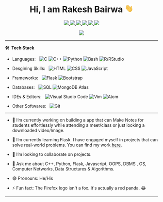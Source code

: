 <p align="center"> <h1 align="center"> Hi, I am Rakesh Bairwa <img src="hi.gif" width="28px" alt="waving hand" /> </h1></p>
<p align="center">
<a href="https://www.linkedin.com/in/rakesh-bairwa/"><img src="https://img.shields.io/badge/LinkedIn-0077B5?style=for-the-badge&logo=linkedin&logoColor=white"/> </a>
<a href="https://leetcode.com/alex_212/"><img src="https://img.shields.io/badge/-LeetCode-FFA116?style=for-the-badge&logo=LeetCode&logoColor=black"/> </a>
<a href="https://www.hackerrank.com/alex_212"><img src="https://img.shields.io/badge/-Hackerrank-2EC866?style=for-the-badge&logo=HackerRank&logoColor=white"/> </a>
<a href="https://www.hackerearth.com/@alex_212"><img src="https://img.shields.io/badge/-HackerEarth-grey"/> </a>
<a href="https://twitter.com/Rakesh_Bairwa/"><img src="https://img.shields.io/badge/Twitter-1DA1F2?style=for-the-badge&logo=twitter&logoColor=white"/> </a>
<a href="mailto:rakeshbairwa2329@gmail.com"><img src="https://img.shields.io/badge/Gmail-D14836?style=for-the-badge&logo=gmail&logoColor=white"/> </a>
</p>

<p align="center"> <img src="https://komarev.com/ghpvc/?username=Rakesh-Bairwa&label=Profile%20Visits&color=blue&style=plastic%22%20alt=%22Rakesh-Bairwa"/> </p>

***

**🛠 &nbsp;Tech Stack**

- Languages: &nbsp;
  ![C](https://img.shields.io/badge/--333333?style=flat&logo=c)
  ![C++](https://img.shields.io/badge/-++-333333?style=flat&logo=c)
  ![Python](https://img.shields.io/badge/-Python-333333?style=flat&logo=python)
  ![Bash](https://img.shields.io/badge/-Bash-333333?style=flat&logo=shell)
  ![R/RStudio](https://img.shields.io/badge/-R/RStudio-333333?style=flat&logo=R)
  
- Desgining Skills: &nbsp;
  ![HTML](https://img.shields.io/badge/-HTML-333333?style=flat&logo=HTML5)
  ![CSS](https://img.shields.io/badge/-CSS-333333?style=flat&logo=CSS3&logoColor=1572B6)
  ![JavaScript](https://img.shields.io/badge/-JavaScript-333333?style=flat&logo=javascript)

- Frameworks: &nbsp;
  ![Flask](https://img.shields.io/badge/-Flask-333333?style=flat&logo=flask&logoColor=007ACC)
  ![Bootstrap](https://img.shields.io/badge/-Bootstrap-333333?style=flat&logo=bootstrap&logoColor=563D7C)

- Databases:  &nbsp;
  ![SQL](https://img.shields.io/badge/-SQL-333333?style=flat&logo=oracle)
  ![MongoDB Atlas](https://img.shields.io/badge/-MongoDB%20Atlas-333333?style=flat&logo=mongodb)

- IDEs & Editors: &nbsp;
  ![Visual Studio Code](https://img.shields.io/badge/-Visual%20Studio%20Code-333333?style=flat&logo=visual-studio-code&logoColor=007ACC)
  ![Vim](https://img.shields.io/badge/-Vim-333333?style=flat&logo=vim)
  ![Atom](https://img.shields.io/badge/-Atom-333333?style=flat&logo=atom)

- Other Softwares:  &nbsp;
  ![Git](https://img.shields.io/badge/-Git-333333?style=flat&logo=git)
***

-  🔭 I’m currently working on building a app that can Make Notes for students effortlessly while attending a meet/class or just looking a downloaded video/Image.

-  🌱 I’m currently learning Flask. I have engaged myself in projects that can solve real-world problems. You can find my work [here](https://github.com/Rakesh-Bairwa?tab=repositories).

-  👯 I’m looking to collaborate on projects.

-  💬 Ask me about C++, Python, Flask, Javascript, OOPS, DBMS , OS, Computer Networks, Data Structures & Algorithms.

-  😄 Pronouns: He/His

-  ⚡ Fun fact: The Firefox logo isn't a fox. It's actually a red panda. 😂

***
